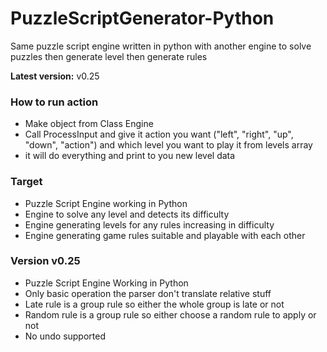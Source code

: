 # PuzzleScriptGenerator-Python

Same puzzle script engine written in python with another engine to solve puzzles then generate level then generate rules

<b>Latest version:</b> v0.25

### How to run action
- Make object from Class Engine
- Call ProcessInput and give it action you want ("left", "right", "up", "down", "action") and which level you want to play it from levels array
- it will do everything and print to you new level data

### Target
- Puzzle Script Engine working in Python
- Engine to solve any level and detects its difficulty
- Engine generating levels for any rules increasing in difficulty
- Engine generating game rules suitable and playable with each other

### Version v0.25
- Puzzle Script Engine Working in Python
- Only basic operation the parser don't translate relative stuff
- Late rule is a group rule so either the whole group is late or not
- Random rule is a group rule so either choose a random rule to apply or not
- No undo supported
